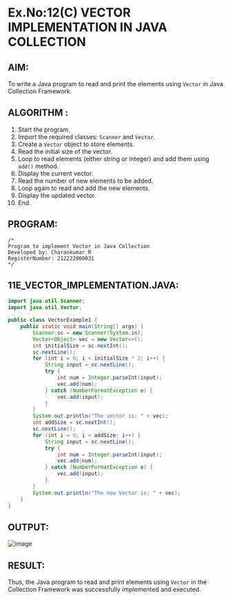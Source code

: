 # Ex.No:12(C) VECTOR IMPLEMENTATION IN JAVA COLLECTION

## AIM:
To write a Java program to read and print the elements using `Vector` in Java Collection Framework.

## ALGORITHM :
1. Start the program.
2. Import the required classes: `Scanner` and `Vector`.
3. Create a `Vector` object to store elements.
4. Read the initial size of the vector.
5. Loop to read elements (either string or integer) and add them using `add()` method.
6. Display the current vector.
7. Read the number of new elements to be added.
8. Loop again to read and add the new elements.
9. Display the updated vector.
10. End.

## PROGRAM:
```
/*
Program to implement Vector in Java Collection
Developed by: Charankumar R
RegisterNumber: 212222060031
*/
```

## 11E_VECTOR_IMPLEMENTATION.JAVA:
```java
import java.util.Scanner;
import java.util.Vector;

public class VectorExample1 {
    public static void main(String[] args) {
        Scanner sc = new Scanner(System.in);
        Vector<Object> vec = new Vector<>();
        int initialSize = sc.nextInt();
        sc.nextLine();
        for (int i = 0; i < initialSize * 2; i++) {
            String input = sc.nextLine();
            try {
                int num = Integer.parseInt(input);
                vec.add(num);
            } catch (NumberFormatException e) {
                vec.add(input);
            }
        }
        System.out.println("The vector is: " + vec);
        int addSize = sc.nextInt();
        sc.nextLine();
        for (int i = 0; i < addSize; i++) {
            String input = sc.nextLine();
            try {
                int num = Integer.parseInt(input);
                vec.add(num);
            } catch (NumberFormatException e) {
                vec.add(input);
            }
        }
        System.out.println("The new Vector is: " + vec);
    }
}
```

## OUTPUT:
![image](https://github.com/user-attachments/assets/7c11696e-d544-482d-89ab-cb08072a07f7)


## RESULT:
Thus, the Java program to read and print elements using `Vector` in the Collection Framework was successfully implemented and executed.
